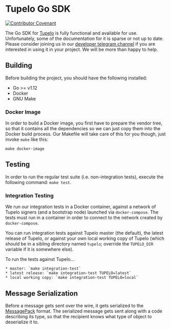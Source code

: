 # Tupelo Go SDK

[![Contributor Covenant](https://img.shields.io/badge/Contributor%20Covenant-v2.0%20adopted-ff69b4.svg)](CODE_OF_CONDUCT.md)

The Go SDK for [Tupelo](https://www.tupelo.org/) is fully functional and available for use.
Unfortunately, some of the documentation for it is sparse or not up to date.
Please consider joining us in our
[developer telegram channel](https://t.me/joinchat/IhpojEWjbW9Y7_H81Y7rAA) if you are
interested in using it in your project.  We will be more than happy to help.

## Building
Before building the project, you should have the following installed:

* Go >= v1.12
* Docker
* GNU Make

### Docker Image
In order to build a Docker image, you first have to prepare the vendor tree, so that it contains
all the dependencies so we can just copy them into the Docker build process. Our Makefile will
take care of this for you though, just invoke `make` like this:

```
make docker-image
```

## Testing

In order to run the regular test suite (i.e. non-integration tests), execute the following
command: `make test`.

### Integration Testing
We run our integration tests in a Docker container, against a network of Tupelo signers
(and a bootstrap node) launched via `docker-compose`. The tests must run in a container in order
to connect to the network created by `docker-compose`.

You can run integration tests against Tupelo master (the default), the latest release of Tupelo,
or against your own local working copy of Tupelo (which should be in a sibling directory named
`tupelo`; override the `TUPELO_DIR` variable if it is somewhere else).

To run the tests against Tupelo...

    * master: `make integration-test`
    * latest release: `make integration-test TUPELO=latest`
    * local working copy: `make integration-test TUPELO=local`

## Message Serialization
Before a message gets sent over the wire, it gets serialized to the
[MessagePack](https://msgpack.org/) format. The serialized message gets sent along with a code
describing its type, so that the recipient knows what type of object to deserialize it to.
